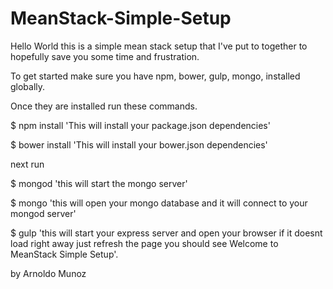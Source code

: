 # MeanStack-Simple-Setup

Hello World this is a simple mean stack setup that I've put to together to hopefully save you some time and frustration.

To get started make sure you have npm, bower, gulp, mongo, installed globally.

Once they are installed run these commands.

$ npm install 'This will install your package.json dependencies'

$ bower install 'This will install your bower.json dependencies'

next run 

$ mongod 'this will start the mongo server'

$ mongo 'this will open your mongo database and it will connect to your mongod server'

$ gulp 'this will start your express server and open your browser if it doesnt load right away just refresh the page you should see Welcome to MeanStack Simple Setup'. 

by Arnoldo Munoz